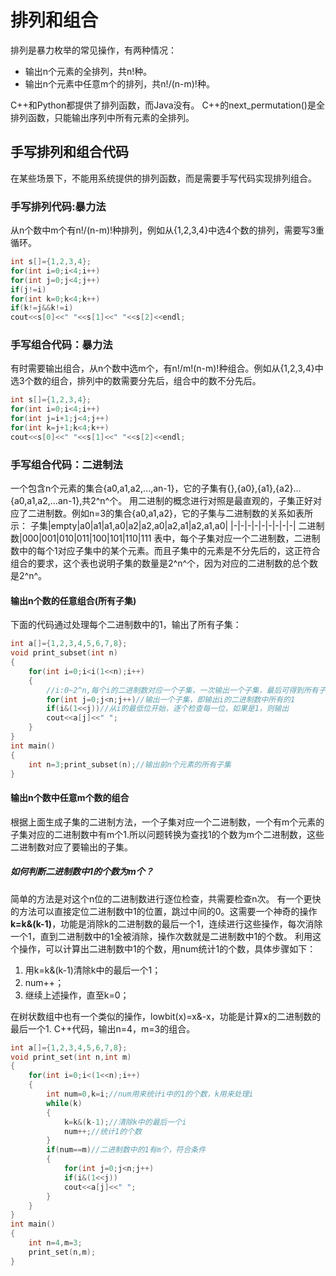 # 排列和组合
排列是暴力枚举的常见操作，有两种情况：
* 输出n个元素的全排列，共n!种。
* 输出n个元素中任意m个的排列，共n!/(n-m)!种。

C++和Python都提供了排列函数，而Java没有。
C++的next_permutation()是全排列函数，只能输出序列中所有元素的全排列。
## 手写排列和组合代码
在某些场景下，不能用系统提供的排列函数，而是需要手写代码实现排列组合。
### 手写排列代码:暴力法
从n个数中m个有n!/(n-m)!种排列，例如从{1,2,3,4}中选4个数的排列，需要写3重循环。
```C++
int s[]={1,2,3,4};
for(int i=0;i<4;i++)
for(int j=0;j<4;j++)
if(j!=i)
for(int k=0;k<4;k++)
if(k!=j&&k!=i)
cout<<s[0]<<" "<<s[1]<<" "<<s[2]<<endl;
```
### 手写组合代码：暴力法
有时需要输出组合，从n个数中选m个，有n!/m!(n-m)!种组合。例如从{1,2,3,4}中选3个数的组合，排列中的数需要分先后，组合中的数不分先后。
```C++
int s[]={1,2,3,4};
for(int i=0;i<4;i++)
for(int j=i+1;j<4;j++)
for(int k=j+1;k<4;k++)
cout<<s[0]<<" "<<s[1]<<" "<<s[2]<<endl;
```
### 手写组合代码：二进制法
一个包含n个元素的集合{a0,a1,a2,...,an-1}，它的子集有{},{a0},{a1},{a2}...{a0,a1,a2,...an-1},共2^n^个。
用二进制的概念进行对照是最直观的，子集正好对应了二进制数。例如n=3的集合{a0,a1,a2}，它的子集与二进制数的关系如表所示：
子集|empty|a0|a1|a1,a0|a2|a2,a0|a2,a1|a2,a1,a0|
|-|-|-|-|-|-|-|-|-|
二进制数|000|001|010|011|100|101|110|111
表中，每个子集对应一个二进制数，二进制数中的每个1对应子集中的某个元素。而且子集中的元素是不分先后的，这正符合组合的要求，这个表也说明子集的数量是2^n^个，因为对应的二进制数的总个数是2^n^。
#### 输出n个数的任意组合(所有子集)
下面的代码通过处理每个二进制数中的1，输出了所有子集：
```C++
int a[]={1,2,3,4,5,6,7,8};
void print_subset(int n)
{
    for(int i=0;i<i(1<<n);i++)
    {
        //i:0~2^n,每个i的二进制数对应一个子集，一次输出一个子集，最后可得到所有子集
        for(int j=0;j<n;j++)//输出一个子集，即输出i的二进制数中所有的1
        if(i&(1<<j))//从i的最低位开始，逐个检查每一位，如果是1，则输出
        cout<<a[j]<<" ";
    }
}
int main()
{
    int n=3;print_subset(n);//输出前n个元素的所有子集
}
```
#### 输出n个数中任意m个数的组合
根据上面生成子集的二进制方法，一个子集对应一个二进制数，一个有m个元素的子集对应的二进制数中有m个1.所以问题转换为查找1的个数为m个二进制数，这些二进制数对应了要输出的子集。
##### 如何判断二进制数中1的个数为m个？
简单的方法是对这个n位的二进制数进行逐位检查，共需要检查n次。
有一个更快的方法可以直接定位二进制数中1的位置，跳过中间的0。这需要一个神奇的操作**k=k&(k-1)**，功能是消除k的二进制数的最后一个1，连续进行这些操作，每次消除一个1，直到二进制数中的1全被消除，操作次数就是二进制数中1的个数。
利用这个操作，可以计算出二进制数中1的个数，用num统计1的个数，具体步骤如下：
1. 用k=k&(k-1)清除k中的最后一个1；
2. num++；
3. 继续上述操作，直至k=0；

在树状数组中也有一个类似的操作，lowbit(x)=x&-x，功能是计算x的二进制数的最后一个1.
C++代码，输出n=4，m=3的组合。
```C++
int a[]={1,2,3,4,5,6,7,8};
void print_set(int n,int m)
{
    for(int i=0;i<(1<<n);i++)
    {
        int num=0,k=i;//num用来统计i中的1的个数，k用来处理i
        while(k)
        {
            k=k&(k-1);//清除k中的最后一个i
            num++;//统计1的个数
        }
        if(num==m)//二进制数中的1有m个，符合条件
        {
            for(int j=0;j<n;j++)
            if(i&(1<<j))
            cout<<a[j]<<" ";
        }
    }
}
int main()
{
    int n=4,m=3;
    print_set(n,m);
}
```
